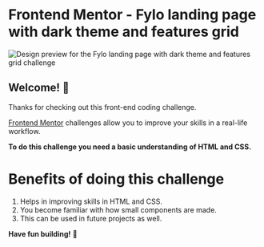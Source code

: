 
# Frontend Mentor - Fylo landing page with dark theme and features grid

![Design preview for the Fylo landing page with dark theme and features grid challenge](./design/desktop-preview.jpg)

## Welcome! 👋

Thanks for checking out this front-end coding challenge.

[Frontend Mentor](https://www.frontendmentor.io) challenges allow you to improve your skills in a real-life workflow.

**To do this challenge you need a basic understanding of HTML and CSS.**

# Benefits of doing this challenge

1. Helps in improving skills in HTML and CSS.
2. You become familiar with how small components are made.
3. This can be used in future projects as well.

**Have fun building!** 🚀
